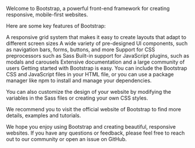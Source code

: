 Welcome to Bootstrap, a powerful front-end framework for creating responsive, mobile-first websites.

Here are some key features of Bootstrap:

A responsive grid system that makes it easy to create layouts that adapt to different screen sizes
A wide variety of pre-designed UI components, such as navigation bars, forms, buttons, and more
Support for CSS preprocessors such as Sass
Built-in support for JavaScript plugins, such as modals and carousels
Extensive documentation and a large community of users
Getting started with Bootstrap is easy. You can include the Bootstrap CSS and JavaScript files in your HTML file, or you can use a package manager like npm to install and manage your dependencies.

You can also customize the design of your website by modifying the variables in the Sass files or creating your own CSS styles.

We recommend you to visit the official website of Bootstrap to find more details, examples and tutorials.

We hope you enjoy using Bootstrap and creating beautiful, responsive websites. If you have any questions or feedback, please feel free to reach out to our community or open an issue on GitHub.
